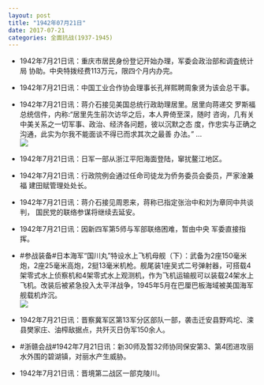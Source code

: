```yaml
---
layout: post
title: "1942年07月21日"
date: 2017-07-21
categories: 全面抗战(1937-1945)
---
```


<meta name="referrer" content="no-referrer" />

- 1942年7月21日讯：重庆市居民身份登记开始办理，军委会政治部和调査统计局 协助。中央特拨经费113万元，限四个月内办完。 

- 1942年7月21日讯：中国工业合作协会理事长孔祥熙聘周象贤为该会总干事。 

- 1942年7月21日讯：蒋介石接见美国总统行政助理居里。居里向蒋递交 罗斯福总统信件，内称:“居里先生前次访华之后，本人畀倚至深，随时 咨询，几有关中美关系之一切军事、政治、经济各问题，彼以沉默之态 度，作忠实与正确之沟通，此实为尔我不能面谈不得已而求其次之最善 办法。” ... <br/><img src="https://wx4.sinaimg.cn/large/aca367d8ly1fhrratrrq0j20c80ayt8t.jpg" />

- 1942年7月21日讯：日军一部从浙江平阳海面登陆，窜扰鳌江地区。 

- 1942年7月21日讯：行政院例会通过任命司徒龙为侨务委员会委员，严家淦兼福 建田赋管理处处长。 

- 1942年7月21日讯：蒋介石接见周恩来，蒋称已指定张治中和刘为章同中共谈判， 国民党的联络参谋将继续去延安。 

- 1942年7月21日讯：因新四军第5师与军部联络困难，暂由中央 军委直接指挥。 

- #参战装备#日本海军“国川丸”特设水上飞机母舰（下）：武备为2座150毫米炮，2座25毫米高炮，2挺13毫米机枪。舰尾装1座吴式二号弹射器，可搭载4架零式水上侦察机和4架零式水上观测机，作为飞机运输舰可以装载24架水上飞机。改装后被紧急投入太平洋战争，1945年5月在巴厘巴板海域被美国海军舰载机炸沉。 <br/><img src="https://wx2.sinaimg.cn/large/aca367d8ly1fhr9y9exo0j208c0hgjt8.jpg" />

- 1942年7月21日讯：晋察冀军区第13军分区部队一部，袭击迁安县野鸡坨、滦县樊家庄、油榨敌据点，共歼灭日伪军150余人。 

- #浙赣会战#1942年7月21日讯：新30师及暂32师协同保安第3、第4团进攻丽水外围的碧湖镇，对丽水产生威胁。 

- 1942年7月21日讯：晋境第二战区一部克陵川。 

